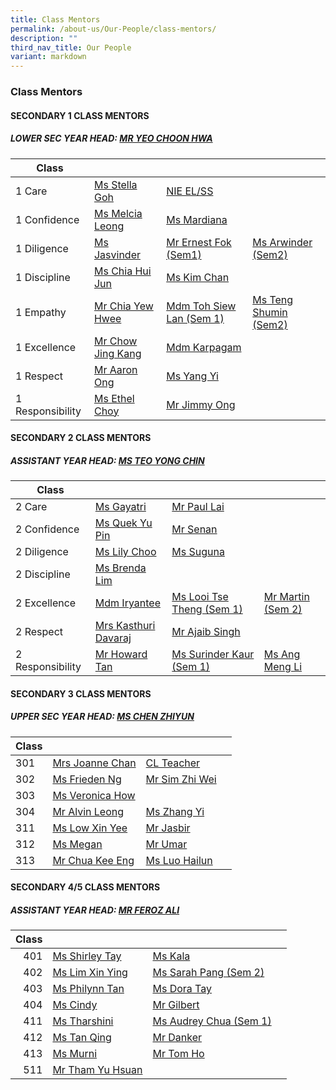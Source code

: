 ```yaml
---
title: Class Mentors
permalink: /about-us/Our-People/class-mentors/
description: ""
third_nav_title: Our People
variant: markdown
---
```

### Class Mentors

#### SECONDARY 1 CLASS MENTORS

##### LOWER SEC YEAR HEAD: [MR YEO CHOON HWA](mailto:yeo_choon_hwa@moe.edu.sg)

| Class 	|  	|  	|  	|
|---	|---	|---	|---	|
| 1 Care 	| [Ms Stella Goh](mailto:stella_goh@moe.edu.sg)| [NIE EL/SS ](mailto:)	|
| 1 Confidence 	| [Ms Melcia Leong](mailto:hui_lin_melcia_leong@moe.edu.sg)	| [Ms Mardiana](mailto:) 	|
| 1 Diligence 	| [Ms Jasvinder](mailto:jasvinder_kaur_pannu@moe.edu.sg) | [Mr Ernest Fok (Sem1)](mailto:fok_chee_wel@moe.edu.sg) |  [Ms Arwinder (Sem2)](mailto:)  	|
| 1 Discipline 	| [Ms Chia Hui Jun](mailto:chia_hui_jun@moe.edu.sg) 	| [Ms Kim Chan](mailto:)	|
| 1 Empathy 	| [Mr Chia Yew Hwee](mailto:chia_yew_hwee@moe.edu.sg) | [Mdm Toh Siew Lan (Sem 1)](mailto:toh_siew_lan@moe.edu.sg)|  [Ms Teng Shumin (Sem2)](mailto:)  	|
| 1 Excellence 	|[Mr Chow Jing Kang](mailto:Chow_Jing_Kang@moe.edu.sg) | [Mdm Karpagam](mailto:ulaganathan_karpagam@moe.edu.sg)|
| 1 Respect 	| [Mr Aaron Ong](mailto:ong_meng_yeow_aaron@moe.edu.sg) 	|  [Ms Yang Yi](mailto:Yang_Yi@moe.edu.sg)	| 
| 1 Responsibility 	| [Ms Ethel Choy](mailto:choy_hui_zhen_ethel@moe.edu.sg) | [Mr Jimmy Ong](mailto:ong_meng_guan_jimmy@moe.edu.sg)	|

#### SECONDARY 2 CLASS MENTORS

##### ASSISTANT YEAR HEAD: [MS TEO YONG CHIN](mailto:teo_yong_chin@moe.edu.sg)

| Class 	|  	|  	|  	|
|---	|---	|---	|---	|
| 2 Care  	| [Ms Gayatri](mailto:gayatri_devi@moe.edu.sg)|  [Mr Paul Lai](mailto:paul_lai_chyi_shyan@moe.edu.sg)	|  	| 
| 2 Confidence  	| [Ms Quek Yu Pin](mailto:quek_yu_pin@moe.edu.sg)	|[Mr Senan](mailto:senan_b_long@moe.edu.sg)| 	| 
|2 Diligence 	| [Ms Lily Choo](mailto:choo_li_chin_lily@moe.edu.sg) 	| [Ms Suguna](mailto:manikandan_suguna@moe.edu.sg) 	|  	| 
|  2 Discipline 	| [Ms Brenda Lim ](mailto:lim_jing_qi_brenda@moe.edu.sg)	| 	| 
| 2 Excellence | [Mdm Iryantee ](mailto:iryantee_jaffar@moe.edu.sg)	| [Ms Looi Tse Theng (Sem 1)](mailto:looi_tse_theng@moe.edu.sg)	| [Mr Martin (Sem 2)](mailto:)	  	| 
| 2 Respect | [Mrs Kasthuri Davaraj](mailto:kasthuri_mahanthran@moe.edu.sg) 	| [Mr Ajaib Singh](mailto:ajaib_singh_gurbachan_s@moe.edu.sg)| 
| 2 Responsibility 		| [Mr Howard Tan](mailto:tan_ching_hau_howard@moe.edu.sg) 	|[Ms Surinder Kaur (Sem 1) ](mailto:surinder_kaur@moe.edu.sg) 	|  [Ms Ang Meng Li](mailto:ang_meng_li@moe.edu.sg)|  |



#### SECONDARY 3 CLASS MENTORS

##### UPPER SEC YEAR HEAD: [MS CHEN ZHIYUN](mailto:chen_zhiyun@moe.edu.sg)

| Class 	|  	|  	|  	|
|---	|---	|---	|---	|
| 301 	| [Mrs Joanne Chan ](mailto:jia_en_joanne_loo@moe.edu.sg)		|  [CL Teacher](mailto:)	|  	|
| 302 	| [Ms Frieden Ng](mailto:ng_chih_qing@moe.edu.sg)	| [Mr Sim Zhi Wei](mailto:sim_zhi_wei@moe.edu.sg) 	|  	|
| 303 	|[ Ms Veronica How ](mailto:how_xin_yi_veronica@moe.edu.sg)	| 	|  	|
| 304 	|[ Mr Alvin Leong](mailto:leong_wei_jie_alvin@moe.edu.sg)	| [Ms Zhang Yi ](mailto:zhang_yi_a@moe.edu.sg)	|
| 311 	| [Ms Low Xin Yee](mailto:low_xin_yee@moe.edu.sg)	| [Mr Jasbir](mailto:) 	|  	|
| 312 	| [Ms Megan](mailto:goh_xin_yi_megan@moe.edu.sg) 	|[ Mr Umar](mailto:)
| 313 	| [Mr Chua Kee Eng ](mailto:chua_kee_eng@moe.edu.sg)	| [Ms Luo Hailun](mailto:luo_hailun@moe.edu.sg)|	|


#### SECONDARY 4/5 CLASS MENTORS

##### ASSISTANT YEAR HEAD: [MR FEROZ ALI](mailto:feroz_ali@moe.edu.sg)

| Class 	|  	|  	|  	|
|---:	|---	|---	|---	|
| 401 	| [Ms Shirley Tay](mailto:Shirley_Tay@moe.edu.sg)	| [Ms Kala](mailto:kala_devi_santha_kumar@moe.edu.sg) 	|  	|
| 402 	|  [Ms Lim Xin Ying](mailto:lim_xin_ying_1@moe.edu.sg) 	| [Ms Sarah Pang (Sem 2)](mailto:Sarah_PANG_PEI_WEN@moe.edu.sg) 	|  	|
| 403 	| [Ms Philynn Tan](mailto:tan_hong_bee_philynn@moe.edu.sg) 	| [Ms Dora Tay ](mailto:dora_tay_hui_xuan@moe.edu.sg)	|  	|
| 404 	| [Ms Cindy](mailto:yew_siew_ping_cindy@moe.edu.sg)	| [Mr Gilbert ](mailto:gilbert_tan_wei_beng@moe.edu.sg)	|  	|
| 411 	| [Ms Tharshini ](mailto:tharshini_karthigesan@moe.edu.sg)	| [Ms Audrey Chua (Sem 1)](mailto:chua_sing_li_audrey@moe.edu.sg) 	|  	|
| 412 	| [Ms Tan Qing](mailto:tan_qing@moe.edu.sg)	| [Mr Danker](mailto:gerard_danker@moe.edu.sg)	|  	|
| 413 	| [Ms Murni ](mailto:murni_iryani_mohd_hanafi@moe.edu.sg)	| [Mr Tom Ho ](mailto:ho_hai_long@moe.edu.sg)	| 
| 511 	| [Mr Tham Yu Hsuan](mailto:tham_yu_hsuan@moe.edu.sg)	|  	|  	|